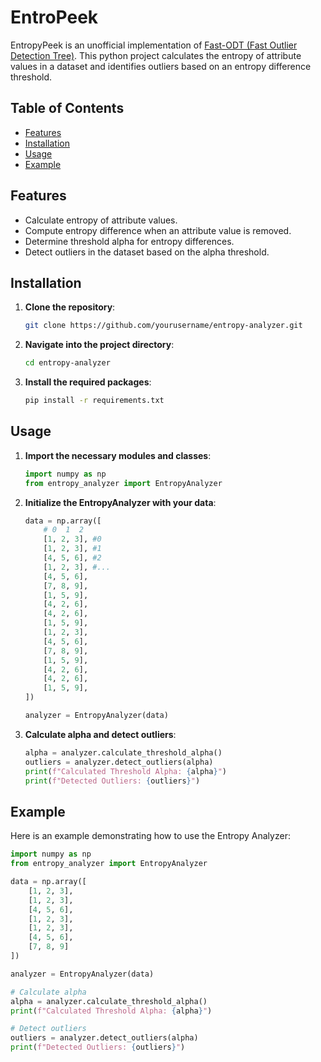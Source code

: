 # EntroPeek
EntropyPeek is an unofficial implementation of [Fast-ODT (Fast Outlier Detection Tree)](https://ieeexplore.ieee.org/document/9189844). This python project calculates the entropy of attribute values in a dataset and identifies outliers based on an entropy difference threshold.

## Table of Contents
- [Features](#features)
- [Installation](#installation)
- [Usage](#usage)
- [Example](#example)

## Features
- Calculate entropy of attribute values.
- Compute entropy difference when an attribute value is removed.
- Determine threshold alpha for entropy differences.
- Detect outliers in the dataset based on the alpha threshold.

## Installation

1. **Clone the repository**:
    ```bash
    git clone https://github.com/yourusername/entropy-analyzer.git
    ```
2. **Navigate into the project directory**:
    ```bash
    cd entropy-analyzer
    ```
3. **Install the required packages**:
    ```bash
    pip install -r requirements.txt
    ```

## Usage

1. **Import the necessary modules and classes**:
    ```python
    import numpy as np
    from entropy_analyzer import EntropyAnalyzer
    ```

2. **Initialize the EntropyAnalyzer with your data**:
    ```python
    data = np.array([
        # 0  1  2
        [1, 2, 3], #0
        [1, 2, 3], #1
        [4, 5, 6], #2
        [1, 2, 3], #...
        [4, 5, 6],
        [7, 8, 9],
        [1, 5, 9],
        [4, 2, 6],
        [4, 2, 6],
        [1, 5, 9],
        [1, 2, 3],
        [4, 5, 6],
        [7, 8, 9],
        [1, 5, 9],
        [4, 2, 6],
        [4, 2, 6],
        [1, 5, 9],
    ])

    analyzer = EntropyAnalyzer(data)
    ```

3. **Calculate alpha and detect outliers**:
    ```python
    alpha = analyzer.calculate_threshold_alpha()
    outliers = analyzer.detect_outliers(alpha)
    print(f"Calculated Threshold Alpha: {alpha}")
    print(f"Detected Outliers: {outliers}")
    ```

## Example

Here is an example demonstrating how to use the Entropy Analyzer:

```python
import numpy as np
from entropy_analyzer import EntropyAnalyzer

data = np.array([
    [1, 2, 3],
    [1, 2, 3],
    [4, 5, 6],
    [1, 2, 3],
    [1, 2, 3],
    [4, 5, 6],
    [7, 8, 9]
])

analyzer = EntropyAnalyzer(data)

# Calculate alpha
alpha = analyzer.calculate_threshold_alpha()
print(f"Calculated Threshold Alpha: {alpha}")

# Detect outliers
outliers = analyzer.detect_outliers(alpha)
print(f"Detected Outliers: {outliers}")
